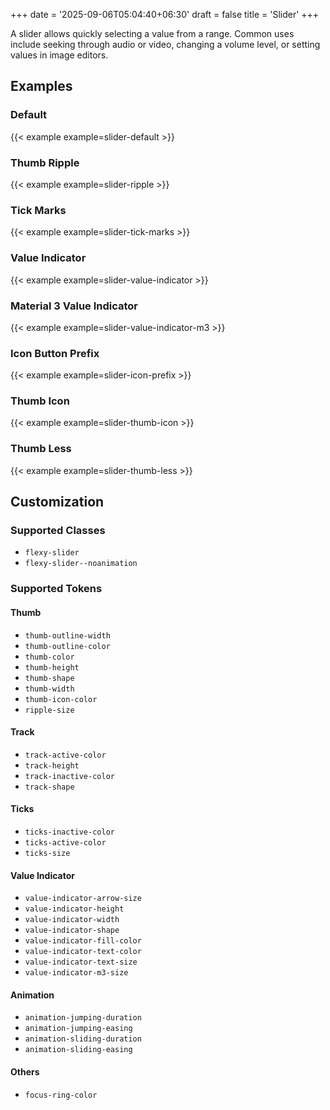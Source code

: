 +++
date = '2025-09-06T05:04:40+06:30'
draft = false
title = 'Slider'
+++

A slider allows quickly selecting a value from a range. Common uses include seeking through audio or video, changing a volume level, or setting values in image editors.

<!--more-->

## Examples

### Default

{{< example example=slider-default >}}

### Thumb Ripple

{{< example example=slider-ripple >}}

### Tick Marks

{{< example example=slider-tick-marks >}}

### Value Indicator

{{< example example=slider-value-indicator >}}

### Material 3 Value Indicator

{{< example example=slider-value-indicator-m3 >}}

### Icon Button Prefix

{{< example example=slider-icon-prefix >}}

### Thumb Icon

{{< example example=slider-thumb-icon >}}

### Thumb Less

{{< example example=slider-thumb-less >}}

## Customization

### Supported Classes

- `flexy-slider`
- `flexy-slider--noanimation`

### Supported Tokens

#### Thumb

- `thumb-outline-width`
- `thumb-outline-color`
- `thumb-color`
- `thumb-height`
- `thumb-shape`
- `thumb-width`
- `thumb-icon-color`
- `ripple-size`

#### Track

- `track-active-color`
- `track-height`
- `track-inactive-color`
- `track-shape`

#### Ticks

- `ticks-inactive-color`
- `ticks-active-color`
- `ticks-size`

#### Value Indicator

- `value-indicator-arrow-size`
- `value-indicator-height`
- `value-indicator-width`
- `value-indicator-shape`
- `value-indicator-fill-color`
- `value-indicator-text-color`
- `value-indicator-text-size`
- `value-indicator-m3-size`

#### Animation

- `animation-jumping-duration`
- `animation-jumping-easing`
- `animation-sliding-duration`
- `animation-sliding-easing`

#### Others

- `focus-ring-color`
